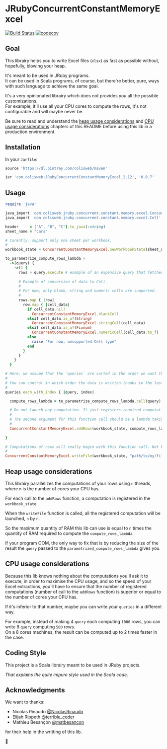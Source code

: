 # JRubyConcurrentConstantMemoryExcel

[![Build Status](https://travis-ci.org/Colisweb/JRubyConcurrentConstantMemoryExcel.svg?branch=master)](https://travis-ci.org/Colisweb/JRubyConcurrentConstantMemoryExcel)
[![codecov](https://codecov.io/gh/Colisweb/JRubyConcurrentConstantMemoryExcel/branch/master/graph/badge.svg)](https://codecov.io/gh/Colisweb/JRubyConcurrentConstantMemoryExcel)

Goal
----

This librairy helps you to write Excel files (`xlsx`) as fast as possible without, hopefully, blowing your heap.

It's meant to be used in JRuby programs.    
It can be used in Scala programs, of course, but there're better, pure, ways with such language to achieve the same goal.

It's a very opinionated librairy which does not provides you all the possible customizations.    
For example, it'll use all your CPU cores to compute the rows, it's not configurable and will maybe never be.

Be sure to read and understand the [heap usage considerations](#heap-usage-considerations) and [CPU usage considerations](#cpu-usage-considerations)
chapters of this README before using this lib in a production environment.

Installation
------------

In your `Jarfile`:

```ruby
source 'https://dl.bintray.com/colisweb/maven'

jar 'com.colisweb:JRubyConcurrentConstantMemoryExcel_2.12', '0.0.7'
```

Usage
-----

```ruby
require 'java'

java_import 'com.colisweb.jruby.concurrent.constant.memory.excel.ConcurrentConstantMemoryExcel'
java_import 'com.colisweb.jruby.concurrent.constant.memory.excel.Cell'

header     = ["A", "B", "C"].to_java(:string)
sheet_name = "cars"

# Curently, support only one sheet per workbook.
# 
workbook_state = ConcurrentConstantMemoryExcel.newWorkbookState(sheet_name, header)

to_parametrize_compute_rows_lambda = 
  ->(query) {
    ->() {
      rows = query.execute # example of an expensive query that fetches the rows data
        
      # Example of conversion of data to Cell.
      #
      # For now, only blank, string and numeric cells are supported.   
      # 
      rows.map { |row|
        row.map { |cell_data|
          if cell_data.nil?
            ConcurrentConstantMemoryExcel.blankCell
          elsif cell_data.is_a?(String)
            ConcurrentConstantMemoryExcel.stringCell(cell_data)
          elsif cell_data.is_a?(Fixnum)
            ConcurrentConstantMemoryExcel.numericCell(cell_data.to_f)
          else
            raise "For now, unsupported Cell type"
          end
        }
      }
    }
  }

# Here, we assume that the `queries` are sorted in the order we want the data to be ordered in the final xlsx file.
# 
# You can control in which order the data is written thanks to the last argument of the `ConcurrentConstantMemoryExcel.addRows` function.
# 
queries.each_with_index { |query, index|

  compute_rows_lambda = to_parametrize_compute_rows_lambda.call(query)

  # Do not launch any computation. It just registers required computations in the `workbook_state`.
  #
  # The second argument for this function call should be a lambda taking no parameter.   
  # 
  ConcurrentConstantMemoryExcel.addRows(workbook_state, compute_rows_lambda, index.to_java(:int))
  
}

# Computations of rows will really begin with this function call. Not before.
# 
ConcurrentConstantMemoryExcel.writeFile(workbook_state, "path/to/my/file") # will write a file named `file.xlsx in the `path/to/my` directory.
```

Heap usage considerations
-------------------------

This librairy parallelizes the computations of your rows using `n` threads, where `n` is the number of cores your CPU has.

For each call to the `addRows` function, a computation is registered in the `workbook_state`.

When the `writeFile` function is called, all the registered computation will be launched, `n` by `n`.

So the maximum quantity of RAM this lib can use is equal to `n` times the quantity of RAM required to compute the `compute_rows_lambda`.

If your program OOM, the only way to fix that is by reducing the size of the result the `query` passed to the `parametrized_compute_rows_lambda` gives you.

CPU usage considerations
-------------------------

Because this lib knows nothing about the computations you'll ask it to execute, in order to maximise the CPU usage, 
and so the speed of your Excel extractions, you'll have to ensure that the number of registered computations (number of call to the `addRows` function)
is superior or equal to the number of cores your CPU has.

If it's inferior to that number, maybe you can write your `queries` in a different way.

For example, instead of making 4 `query` each computing `1000` rows, you can write 8 `query` computing `500` rows.   
On a 8 cores machines, the result can be computed up to 2 times faster in the case.

Coding Style
------------

This project is a Scala librairy meant to be used in JRuby projects.

*That explains the quite impure style used in the Scala code.*

Acknowledgments
---------------

We want to thanks:

 - Nicolas Rinaudo [@NicolasRinaudo](https://twitter.com/NicolasRinaudo)
 - Elijah Rippeth [@terrible_coder](https://twitter.com/terrible_coder)
 - Mathieu Besançon [@matbesancon](https://twitter.com/matbesancon)

for their help in the writting of this lib.

🙂


 